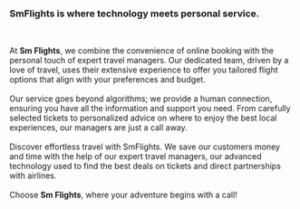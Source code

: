 ### SmFlights is where technology meets personal service.

<br>

At **Sm Flights**, we combine the convenience of online booking with the personal touch of
expert travel managers. Our dedicated team, driven by a love of travel, uses their extensive
experience to offer you tailored flight options that align with your preferences and budget.<br>
<br>
Our service goes beyond algorithms; we provide a human connection, ensuring you have all
the information and support you need. From carefully selected tickets to personalized advice
on where to enjoy the best local experiences, our managers are just a call away.
<br>
<br>
Discover effortless travel with SmFlights. We save our customers money and time with the
help of our expert travel managers, our advanced technology used to find the best deals on
tickets and direct partnerships with airlines.
<br>
<br>
Choose **Sm Flights**, where your adventure begins with a call!
